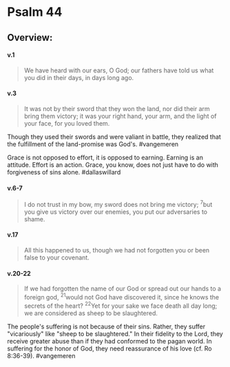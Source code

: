 # Psalm 44

## Overview:


#### v.1
>We have heard with our ears, O God; our fathers have told us what you did in their days, in days long ago.

#### v.3
>It was not by their sword that they won the land, nor did their arm bring them victory; it was your right hand, your arm, and the light of your face, for you loved them.

Though they used their swords and were valiant in battle, they realized that the fulfillment of the land-promise was God's.
#vangemeren 

Grace is not opposed to effort, it is opposed to earning. Earning is an attitude. Effort is an action. Grace, you know, does not just have to do with forgiveness of sins alone.
#dallaswillard

#### v.6-7
>I do not trust in my bow, my sword does not bring me victory; <sup>7</sup>but you give us victory over our enemies, you put our adversaries to shame.

#### v.17
>All this happened to us, though we had not forgotten you or been false to your covenant.

#### v.20-22
>If we had forgotten the name of our God or spread out our hands to a foreign god, <sup>21</sup>would not God have discovered it, since he knows the secrets of the heart? <sup>22</sup>Yet for your sake we face death all day long; we are considered as sheep to be slaughtered.

The people's suffering is not because of their sins. Rather, they suffer "vicariously" like "sheep to be slaughtered." In their fidelity to the Lord, they receive greater abuse than if they had conformed to the pagan world. In suffering for the honor of God, they need reassurance of his love (cf. Ro 8:36-39).
#vangemeren 

